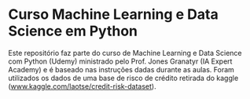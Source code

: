 # Curso Machine Learning e Data Science em Python

  Este repositório faz parte do curso de Machine Learning e Data Science com Python (Udemy) ministrado pelo Prof. Jones Granatyr (IA Expert Academy) e é baseado nas instruções dadas durante as aulas. Foram utilizados os dados de uma base de risco de crédito retirada do kaggle (www.kaggle.com/laotse/credit-risk-dataset).

